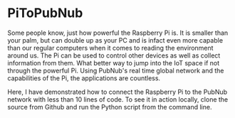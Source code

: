 PiToPubNub
==========
Some people know, just how powerful the Raspberry Pi is. It is smaller than your palm, but can double up as your PC and is infact even more capable than our regular computers when it comes to reading the environment around us. The Pi can be used to control other devices as well as collect information from them. What better way to jump into the IoT space if not through the powerful Pi. Using PubNub's real time global network and the capabilities of the Pi, the applications are countless. 

Here, I have demonstrated how to connect the Raspberry Pi to the PubNub network with less than 10 lines of code. To see it in action locally, clone the source from Github and run the Python script from the command line.

